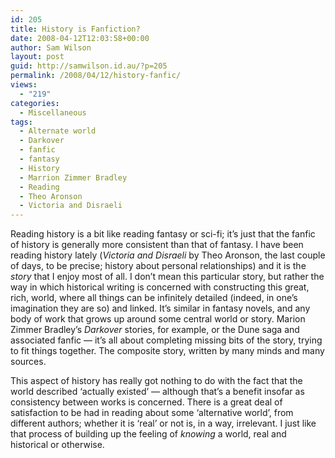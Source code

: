 ```yaml
---
id: 205
title: History is Fanfiction?
date: 2008-04-12T12:03:58+00:00
author: Sam Wilson
layout: post
guid: http://samwilson.id.au/?p=205
permalink: /2008/04/12/history-fanfic/
views:
  - "219"
categories:
  - Miscellaneous
tags:
  - Alternate world
  - Darkover
  - fanfic
  - fantasy
  - History
  - Marrion Zimmer Bradley
  - Reading
  - Theo Aronson
  - Victoria and Disraeli
---
```

Reading history is a bit like reading fantasy or sci-fi; it’s just that the fanfic of history is generally more consistent than that of fantasy. I have been reading history lately (_Victoria and Disraeli_ by Theo Aronson, the last couple of days, to be precise; history about personal relationships) and it is the _story_ that I enjoy most of all. I don’t mean this particular story, but rather the way in which historical writing is concerned with constructing this great, rich, world, where all things can be infinitely detailed (indeed, in one’s imagination they are so) and linked. It’s similar in fantasy novels, and any body of work that grows up around some central world or story. Marion Zimmer Bradley’s _Darkover_ stories, for example, or the Dune saga and associated fanfic &#8212; it’s all about completing missing bits of the story, trying to fit things together. The composite story, written by many minds and many sources.

This aspect of history has really got nothing to do with the fact that the world described ‘actually existed’ &#8212; although that’s a benefit insofar as consistency between works is concerned. There is a great deal of satisfaction to be had in reading about some ‘alternative world’, from different authors; whether it is ‘real’ or not is, in a way, irrelevant. I just like that process of building up the feeling of _knowing_ a world, real and historical or otherwise.